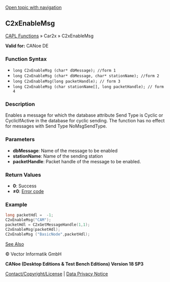 [Open topic with navigation](../../../../../CANoeDEFamily.htm#Topics/CAPLFunctions/Car2x/Functions/CAPLfunctionC2xEnableMsg.md)

## C2xEnableMsg

[CAPL Functions](../../CAPLfunctions.md) » Car2x » C2xEnableMsg

**Valid for:** CANoe DE

### Function Syntax

- `long C2xEnableMsg (char* dbMessage); //form 1`
- `long C2xEnableMsg (char* dbMessage, char* stationName); //form 2`
- `long C2xEnableMsg(long packetHandle); // form 3`
- `long C2xEnableMsg (char stationName[], long packetHandle); // form 4`

### Description

Enables a message for which the database attribute Send Type is Cyclic or CyclicIfActive in the database for cyclic sending. The function has no effect for messages with Send Type NoMsgSendType.

### Parameters

- **dbMessage**: Name of the message to be enabled
- **stationName**: Name of the sending station
- **packetHandle**: Packet handle of the message to be enabled.

### Return Values

- **0**: Success
- **≠0**: [Error code](../CAPLfunctionsCar2xErrorCodes.md)

### Example

```c
long packetHdl =  -1;
C2xEnableMsg("CAM");
packetHdl = C2xGetMessageHandle(1,1);
C2xEnableMsg(packetHdl);
C2xEnableMsg ("BasicNode",packetHdl);
```

[See Also](javascript:void(0);)

© Vector Informatik GmbH

**CANoe (Desktop Editions & Test Bench Editions) Version 18 SP3**

[Contact/Copyright/License](../../../Shared/ContactCopyrightLicense.md) | [Data Privacy Notice](https://www.vector.com/int/en/company/get-info/privacy-policy/)
